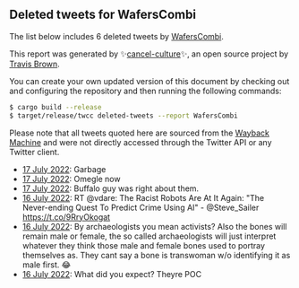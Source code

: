 ## Deleted tweets for WafersCombi

The list below includes 6 deleted tweets by
[WafersCombi](https://twitter.com/WafersCombi).



This report was generated by ✨[cancel-culture](https://github.com/travisbrown/cancel-culture)✨,
an open source project by [Travis Brown](https://twitter.com/travisbrown).

You can create your own updated version of this document by checking out and configuring the
repository and then running the following commands:

```bash
$ cargo build --release
$ target/release/twcc deleted-tweets --report WafersCombi
```

Please note that all tweets quoted here are sourced from the
[Wayback Machine](https://web.archive.org) and were not directly accessed through the Twitter API or
any Twitter client.

* [17 July 2022](https://web.archive.org/web/20220717104926/https://twitter.com/WafersCombi/status/1548595222786887680): Garbage <!--1548595222786887680-->
* [17 July 2022](https://web.archive.org/web/20220717052829/https://twitter.com/WafersCombi/status/1548539768325021697): Omegle now <!--1548539768325021697-->
* [17 July 2022](https://web.archive.org/web/20220717041328/https://twitter.com/WafersCombi/status/1548521011087216640): Buffalo guy was right about them. <!--1548521011087216640-->
* [16 July 2022](https://web.archive.org/web/20220716132522/https://twitter.com/WafersCombi/status/1548297743377960960): RT @vdare: The Racist Robots Are At It Again: "The Never-ending Quest To Predict Crime Using AI" - @Steve_Sailer   https://t.co/9RryOkogat <!--1548297743377960960-->
* [16 July 2022](https://web.archive.org/web/20220716132047/https://twitter.com/WafersCombi/status/1548296379134488576): By archaeologists you mean activists? Also the bones will remain male or female, the so called archaeologists will just interpret whatever they think those male and female bones used to portray themselves as. They cant say a bone is transwoman w/o identifying it as male first. 😂 <!--1548296379134488576-->
* [16 July 2022](https://web.archive.org/web/20220716124954/https://twitter.com/WafersCombi/status/1548288645752270853): What did you expect? Theyre POC <!--1548288645752270853-->
